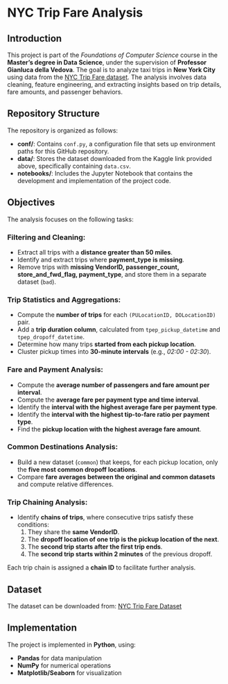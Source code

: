 # **NYC Trip Fare Analysis**

## **Introduction**
This project is part of the *Foundations of Computer Science* course in the **Master’s degree in Data Science**, under the supervision of **Professor Gianluca della Vedova**. The goal is to analyze taxi trips in **New York City** using data from the [NYC Trip Fare dataset](https://www.kaggle.com/datasets/diishasiing/revenue-for-cab-drivers). The analysis involves data cleaning, feature engineering, and extracting insights based on trip details, fare amounts, and passenger behaviors.

## **Repository Structure**
The repository is organized as follows:

- **conf/**: Contains `conf.py`, a configuration file that sets up environment paths for this GitHub repository.
- **data/**: Stores the dataset downloaded from the Kaggle link provided above, specifically containing `data.csv`.
- **notebooks/**: Includes the Jupyter Notebook that contains the development and implementation of the project code.


## **Objectives**
The analysis focuses on the following tasks:

### **Filtering and Cleaning:**
- Extract all trips with a **distance greater than 50 miles**.
- Identify and extract trips where **payment_type is missing**.
- Remove trips with **missing VendorID, passenger_count, store_and_fwd_flag, payment_type**, and store them in a separate dataset (`bad`).

### **Trip Statistics and Aggregations:**
- Compute the **number of trips** for each `(PULocationID, DOLocationID)` pair.
- Add a **trip duration column**, calculated from `tpep_pickup_datetime` and `tpep_dropoff_datetime`.
- Determine how many trips **started from each pickup location**.
- Cluster pickup times into **30-minute intervals** (e.g., *02:00 - 02:30*).

### **Fare and Payment Analysis:**
- Compute the **average number of passengers and fare amount per interval**.
- Compute the **average fare per payment type and time interval**.
- Identify the **interval with the highest average fare per payment type**.
- Identify the **interval with the highest tip-to-fare ratio per payment type**.
- Find the **pickup location with the highest average fare amount**.

### **Common Destinations Analysis:**
- Build a new dataset (`common`) that keeps, for each pickup location, only the **five most common dropoff locations**.
- Compare **fare averages between the original and common datasets** and compute relative differences.

### **Trip Chaining Analysis:**
- Identify **chains of trips**, where consecutive trips satisfy these conditions:
  1. They share the **same VendorID**.
  2. The **dropoff location of one trip is the pickup location of the next**.
  3. The **second trip starts after the first trip ends**.
  4. The **second trip starts within 2 minutes** of the previous dropoff.

Each trip chain is assigned a **chain ID** to facilitate further analysis.

## **Dataset**
The dataset can be downloaded from: [NYC Trip Fare Dataset](https://www.kaggle.com/api/v1/datasets/download/diishasiing/revenue-for-cab-drivers/)

## **Implementation**
The project is implemented in **Python**, using:
- **Pandas** for data manipulation
- **NumPy** for numerical operations
- **Matplotlib/Seaborn** for visualization
